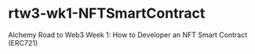 # rtw3-wk1-NFTSmartContract
Alchemy Road to Web3 Week 1: How to Developer an NFT Smart Contract (ERC721)
